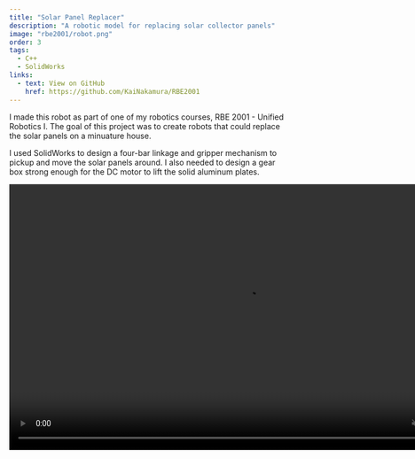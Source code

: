 ```yaml
---
title: "Solar Panel Replacer"
description: "A robotic model for replacing solar collector panels"
image: "rbe2001/robot.png"
order: 3
tags:
  - C++
  - SolidWorks
links:
  - text: View on GitHub
    href: https://github.com/KaiNakamura/RBE2001
---
```


I made this robot as part of one of my robotics courses, RBE 2001 - Unified Robotics I. The goal of this project was to create robots that could replace the solar panels on a minuature house.

I used SolidWorks to design a four-bar linkage and gripper mechanism to pickup and move the solar panels around. I also needed to design a gear box strong enough for the DC motor to lift the solid aluminum plates.

<video className="w-full" width="854" height="480" controls muted>
  <source src="rbe2001/demo.mp4" type="video/mp4">
</video>
